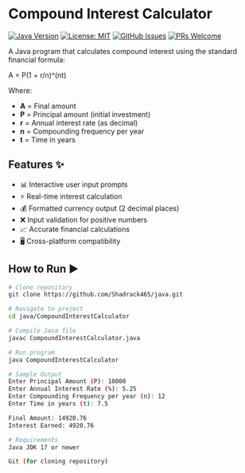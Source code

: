 # Compound Interest Calculator

[![Java Version](https://img.shields.io/badge/Java-17%2B-blue)](https://adoptium.net/)
[![License: MIT](https://img.shields.io/badge/License-MIT-yellow.svg)](https://opensource.org/licenses/MIT)
[![GitHub Issues](https://img.shields.io/github/issues/Shadrack465/java)](https://github.com/Shadrack465/java/issues)
[![PRs Welcome](https://img.shields.io/badge/PRs-welcome-brightgreen.svg)](https://github.com/Shadrack465/java/pulls)

A Java program that calculates compound interest using the standard financial formula:

A = P(1 + r/n)^(nt)

Where:
- **A** = Final amount
- **P** = Principal amount (initial investment)
- **r** = Annual interest rate (as decimal)
- **n** = Compounding frequency per year
- **t** = Time in years

## Features ✨
- 📊 Interactive user input prompts
- ⚡ Real-time interest calculation
- 💰 Formatted currency output (2 decimal places)
- ❌ Input validation for positive numbers
- 📈 Accurate financial calculations
- 🖥️ Cross-platform compatibility

## How to Run ▶️

```bash
# Clone repository
git clone https://github.com/Shadrack465/java.git

# Navigate to project
cd java/CompoundInterestCalculator

# Compile Java file
javac CompoundInterestCalculator.java

# Run program
java CompoundInterestCalculator

# Sample Output 
Enter Principal Amount (P): 10000
Enter Annual Interest Rate (%): 5.25
Enter Compounding Frequency per year (n): 12
Enter Time in years (t): 7.5

Final Amount: 14920.76
Interest Earned: 4920.76

# Requirements
Java JDK 17 or newer

Git (for cloning repository)

